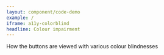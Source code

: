 ```yaml
---
layout: component/code-demo
example: /
iframe: a11y-colorblind
headline: Colour impairment
---
```



How the buttons are viewed with various colour blindnesses
